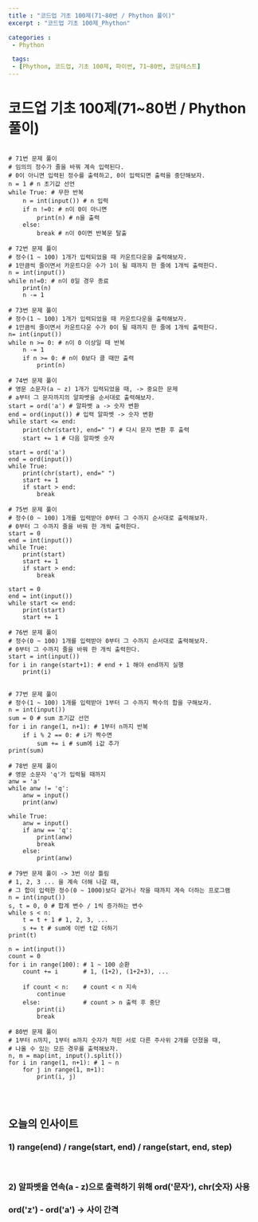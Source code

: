 ```yaml
---
title : "코드업 기초 100제(71~80번 / Phython 풀이)"
excerpt : "코드업 기초 100제_Phython"

categories :
 - Phython

 tags:
 - [Phython, 코드업, 기초 100제, 파이썬, 71~80번, 코딩테스트]
---
```


코드업 기초 100제(71~80번 / Phython 풀이)
===========

<pre>
<code>
# 71번 문제 풀이 
# 임의의 정수가 줄을 바꿔 계속 입력된다.
# 0이 아니면 입력된 정수를 출력하고, 0이 입력되면 출력을 중단해보자.
n = 1 # n 초기값 선언
while True: # 무한 반복
    n = int(input()) # n 입력
    if n !=0: # n이 0이 아니면
        print(n) # n을 출력
    else:
        break # n이 0이면 반복문 탈출

# 72번 문제 풀이 
# 정수(1 ~ 100) 1개가 입력되었을 때 카운트다운을 출력해보자.
# 1만큼씩 줄이면서 카운트다운 수가 1이 될 때까지 한 줄에 1개씩 출력한다.
n = int(input())
while n!=0: # n이 0일 경우 종료
    print(n) 
    n -= 1

# 73번 문제 풀이 
# 정수(1 ~ 100) 1개가 입력되었을 때 카운트다운을 출력해보자.
# 1만큼씩 줄이면서 카운트다운 수가 0이 될 때까지 한 줄에 1개씩 출력한다.
n= int(input())
while n >= 0: # n이 0 이상일 때 반복
    n -= 1 
    if n >= 0: # n이 0보다 클 때만 출력
        print(n)

# 74번 문제 풀이 
# 영문 소문자(a ~ z) 1개가 입력되었을 때, -> 중요한 문제
# a부터 그 문자까지의 알파벳을 순서대로 출력해보자.
start = ord('a') # 알파벳 a -> 숫자 변환
end = ord(input()) # 입력 알파벳 -> 숫자 변환
while start <= end:
    print(chr(start), end=" ") # 다시 문자 변환 후 출력
    start += 1 # 다음 알파벳 숫자

start = ord('a')
end = ord(input())
while True:
    print(chr(start), end=" ")
    start += 1
    if start > end:
        break

# 75번 문제 풀이 
# 정수(0 ~ 100) 1개를 입력받아 0부터 그 수까지 순서대로 출력해보자.
# 0부터 그 수까지 줄을 바꿔 한 개씩 출력한다.
start = 0
end = int(input())
while True:
    print(start)
    start += 1
    if start > end:
        break

start = 0
end = int(input())
while start <= end:
    print(start)
    start += 1

# 76번 문제 풀이
# 정수(0 ~ 100) 1개를 입력받아 0부터 그 수까지 순서대로 출력해보자.
# 0부터 그 수까지 줄을 바꿔 한 개씩 출력한다.
start = int(input())
for i in range(start+1): # end + 1 해야 end까지 실행
    print(i)


# 77번 문제 풀이
# 정수(1 ~ 100) 1개를 입력받아 1부터 그 수까지 짝수의 합을 구해보자.
n = int(input())
sum = 0 # sum 초기값 선언
for i in range(1, n+1): # 1부터 n까지 반복
    if i % 2 == 0: # i가 짝수면
        sum += i # sum에 i값 추가
print(sum)

# 78번 문제 풀이
# 영문 소문자 'q'가 입력될 때까지
anw = 'a'
while anw != 'q':
    anw = input()
    print(anw)

while True:
    anw = input()
    if anw == 'q':
        print(anw)
        break
    else:
        print(anw)

# 79번 문제 풀이 -> 3번 이상 틀림
# 1, 2, 3 ... 을 계속 더해 나갈 때, 
# 그 합이 입력한 정수(0 ~ 1000)보다 같거나 작을 때까지 계속 더하는 프로그램
n = int(input())
s, t = 0, 0 # 합계 변수 / 1씩 증가하는 변수
while s < n:
    t = t + 1 # 1, 2, 3, ...
    s += t # sum에 이번 t값 더하기
print(t)

n = int(input())
count = 0
for i in range(100): # 1 ~ 100 순환
    count += i       # 1, (1+2), (1+2+3), ...
    
    if count < n:    # count < n 지속
        continue
    else:            # count > n 출력 후 중단
        print(i)
        break
        
# 80번 문제 풀이
# 1부터 n까지, 1부터 m까지 숫자가 적힌 서로 다른 주사위 2개를 던졌을 때,
# 나올 수 있는 모든 경우를 출력해보자.
n, m = map(int, input().split())
for i in range(1, n+1): # 1 ~ n
    for j in range(1, m+1):
        print(i, j)
</pre>
</code>

## 오늘의 인사이트
### 1) range(end) / range(start, end) / range(start, end, step)

<br/>

### 2) 알파벳을 연속(a - z)으로 출력하기 위해 ord('문자'), chr(숫자) 사용  
### ord('z') - ord('a') -> 사이 간격  

